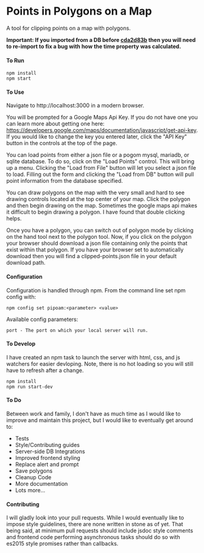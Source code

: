 # Points in Polygons on a Map
A tool for clipping points on a map with polygons.

**Important: If you imported from a DB before [cda2d83b](https://github.com/brandonshults/pipoam/commit/cda2d83bf653a58367585adeaf8b05a54acb1594) then you will need to re-import to fix a bug with how the time property was calculated.**
#### To Run
```
npm install
npm start
```
#### To Use
Navigate to http://localhost:3000 in a modern browser.

You will be prompted for a Google Maps Api Key.  If you do not have one you can learn more about
getting one here: https://developers.google.com/maps/documentation/javascript/get-api-key.
If you would like to change the key you entered later, click the "API Key" button in the controls at
the top of the page.

You can load points from either a json file or a pogom mysql, mariadb, or sqlite database.
To do so, click on the "Load Points" control.  This will bring up a menu.  Clicking the "Load from
File" button will let you select a json file to load.  Filling out the form and clicking the "Load
from DB" button will pull point information from the database specified.

You can draw polygons on the map with the very small and hard to see drawing controls located at the
top center of your map.  Click the polygon and then begin drawing on the map.  Sometimes the google
maps api makes it difficult to begin drawing a polygon.  I have found that double clicking helps.

Once you have a polygon, you can switch out of polygon mode by clicking on the hand tool next to the
polygon tool.  Now, if you click on the polygon your browser should download a json file containing
only the points that exist within that polygon.  If you have your browser set to automatically
download then you will find a clipped-points.json file in your default download path.

#### Configuration
Configuration is handled through npm.  From the command line set npm config with:
```
npm config set pipoam:<parameter> <value>
```
Available config parameters:
```
port - The port on which your local server will run.
```
#### To Develop
I have created an npm task to launch the server with html, css, and js watchers for easier
devloping.  Note, there is no hot loading so you will still have to refresh after a change.
```
npm install
npm run start-dev
```

#### To Do
Between work and family, I don't have as much time as I would like to improve and maintain this
project, but I would like to eventually get around to:
* Tests
* Style/Contributing guides
* Server-side DB Integrations
* Improved frontend styling
* Replace alert and prompt
* Save polygons
* Cleanup Code
* More documentation
* Lots more...
#### Contributing
I will gladly look into your pull requests.  While I would eventually like to impose style guidelines, there are none written in stone as of yet.  That being said, at minimum pull requests should include jsdoc style comments and frontend code performing asynchronous tasks should do so with es2015 style promises rather than callbacks.
